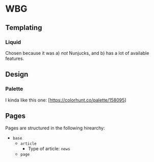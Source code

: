 # WBG

## Templating

### Liquid

Chosen because it was a) _not_ Nunjucks, and b) has a lot of available features.

## Design

### Palette

I kinda like this one: [https://colorhunt.co/palette/158095]

## Pages

Pages are structured in the following hirearchy:

- `base`
   - `article`
      - Type of article: `news`
   - `page`
